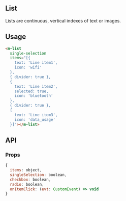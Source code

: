 ## List

Lists are continuous, vertical indexes of text or images.

## Usage

```html
<m-list
  single-selection 
  items="[{
    text: 'Line item1',
    icon: 'wifi'
  },
  { divider: true },
  {
    text: 'Line item2',
    selected: true,
    icon: 'bluetooth'
  },
  { divider: true },
  {
    text: 'Line item3',
    icon: 'data_usage'
  }]"></m-list>
```


## API

### Props

```jsx
{
  items: object,
  singleSelection: boolean,
  checkbox: boolean,
  radio: boolean,
  onItemClick: (evt: CustomEvent) => void
}
```